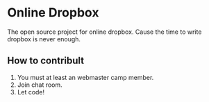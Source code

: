 # Online Dropbox
The open source project for online dropbox. Cause the time to write dropbox is never enough.

## How to contribult
1. You must at least an webmaster camp member.
2. Join chat room.
3. Let code!

